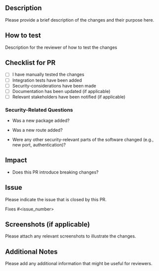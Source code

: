 ## Description
Please provide a brief description of the changes and their purpose here.

## How to test
Description for the reviewer of how to test the changes

## Checklist for PR
- [ ] I have manually tested the changes
- [ ] Integration tests have been added
- [ ] Security-considerations have been made
- [ ] Documentation has been updated (if applicable)
- [ ] Relevant stakeholders have been notified (if applicable)

### Security-Related Questions
- Was a new package added?

- Was a new route added?

- Were any other security-relevant parts of the software changed (e.g., new port, authentication)?

## Impact
- Does this PR introduce breaking changes?

## Issue
Please indicate the issue that is closed by this PR.

Fixes #<issue_number>

## Screenshots (if applicable)
Please attach any relevant screenshots to illustrate the changes.

## Additional Notes
Please add any additional information that might be useful for reviewers.
